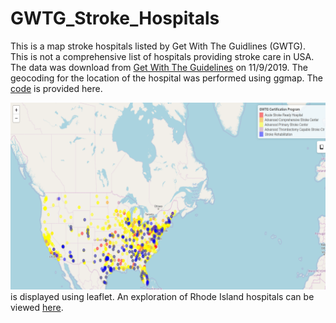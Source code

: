 # GWTG_Stroke_Hospitals
This is a map stroke hospitals listed by Get With The Guidlines (GWTG). This is not a comprehensive list of hospitals providing stroke care in USA. The data was download from [Get With The Guidelines](https://www.qualitycheck.org/data-download/certification-data-download/) on 11/9/2019. The geocoding for the location of the hospital was performed using ggmap. The [code](./index.Rmd) is provided here. 

[![US Map](./USmap.png)](./US.html) is displayed using leaflet. An exploration of Rhode Island hospitals can be viewed [here](
https://gntem2.github.io/RhodeIsland).



